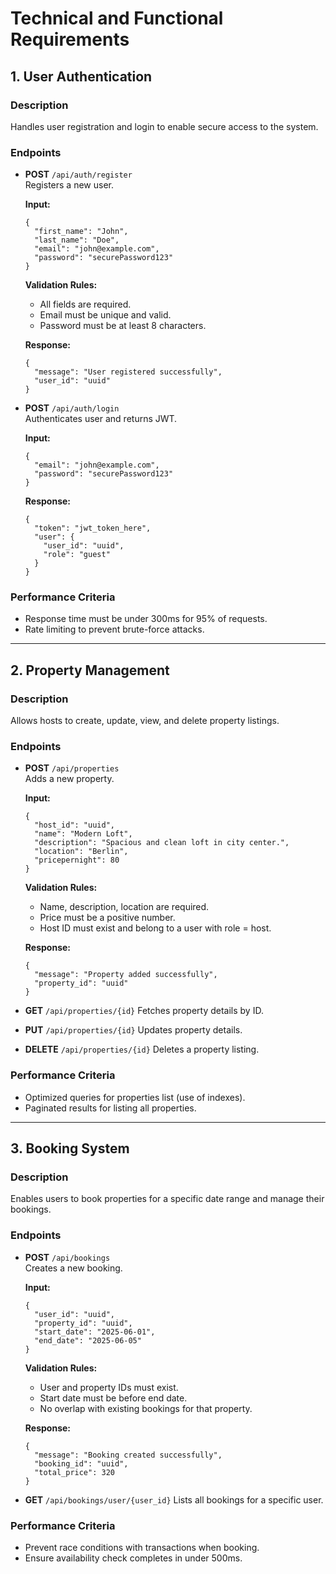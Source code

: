 # Technical and Functional Requirements

## 1. User Authentication

### Description
Handles user registration and login to enable secure access to the system.

### Endpoints
- **POST** `/api/auth/register`  
  Registers a new user.

  **Input:**
  ```
  {
    "first_name": "John",
    "last_name": "Doe",
    "email": "john@example.com",
    "password": "securePassword123"
  }
  ```

  **Validation Rules:**

  - All fields are required.
  - Email must be unique and valid.
  - Password must be at least 8 characters.

  **Response:**
  ```
  {
    "message": "User registered successfully",
    "user_id": "uuid"
  }
  ```

- **POST** `/api/auth/login`  
  Authenticates user and returns JWT.

  **Input:**
  ```
  {
    "email": "john@example.com",
    "password": "securePassword123"
  }
  ```

  **Response:**
  ```
  {
    "token": "jwt_token_here",
    "user": {
      "user_id": "uuid",
      "role": "guest"
    }
  }
  ```

### Performance Criteria
- Response time must be under 300ms for 95% of requests.
- Rate limiting to prevent brute-force attacks.

---

## 2. Property Management

### Description

Allows hosts to create, update, view, and delete property listings.

### Endpoints
- **POST** `/api/properties`  
  Adds a new property.

  **Input:**
  ```
  {
    "host_id": "uuid",
    "name": "Modern Loft",
    "description": "Spacious and clean loft in city center.",
    "location": "Berlin",
    "pricepernight": 80
  }
  ```

  **Validation Rules:**

  - Name, description, location are required.
  - Price must be a positive number.
  - Host ID must exist and belong to a user with role = host.

  **Response:**
  ```
  {
    "message": "Property added successfully",
    "property_id": "uuid"
  }
  ```

- **GET** `/api/properties/{id}`
  Fetches property details by ID.

- **PUT** `/api/properties/{id}`
  Updates property details.

- **DELETE** `/api/properties/{id}`
  Deletes a property listing.

### Performance Criteria

- Optimized queries for properties list (use of indexes).
- Paginated results for listing all properties.

---

## 3. Booking System

### Description
Enables users to book properties for a specific date range and manage their bookings.

### Endpoints
- **POST** `/api/bookings`  
  Creates a new booking.

  **Input:**
  ```
  {
    "user_id": "uuid",
    "property_id": "uuid",
    "start_date": "2025-06-01",
    "end_date": "2025-06-05"
  }
  ```

  **Validation Rules:**

  - User and property IDs must exist.
  - Start date must be before end date.
  - No overlap with existing bookings for that property.

  **Response:**
  ```
  {
    "message": "Booking created successfully",
    "booking_id": "uuid",
    "total_price": 320
  }
  ```

- **GET** `/api/bookings/user/{user_id}`
  Lists all bookings for a specific user.

### Performance Criteria

- Prevent race conditions with transactions when booking.
- Ensure availability check completes in under 500ms.
